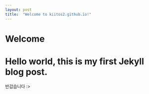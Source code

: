 ```yaml
---
layout: post
title:  "Welcome to kiitos2.github.io!"
---
```


# Welcome
# **Hello world**, this is my first Jekyll blog post.

반갑습니다 :>
